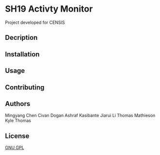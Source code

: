 # SH19 Activty Monitor

Project developed for CENSIS

## Decription

## Installation


## Usage


## Contributing

## Authors
Mingyang Chen
Civan Dogan
Ashraf Kasibante
Jiarui Li 
Thomas Mathieson 
Kyle Thomas

## License
[GNU GPL](COPYING)